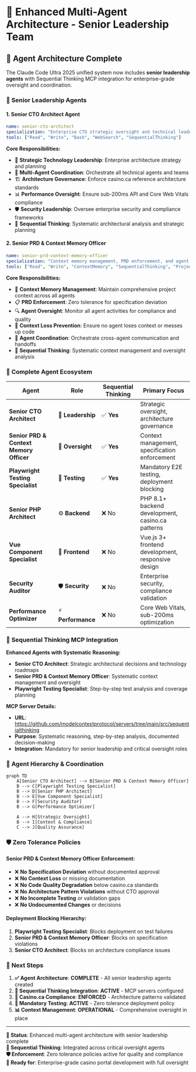 # 🎯 Enhanced Multi-Agent Architecture - Senior Leadership Team

## 🚀 **Agent Architecture Complete**

The Claude Code Ultra 2025 unified system now includes **senior leadership agents** with Sequential Thinking MCP integration for enterprise-grade oversight and coordination.

### 🏢 **Senior Leadership Agents**

#### 1. **Senior CTO Architect Agent** 
```yaml
name: senior-cto-architect
specialization: "Enterprise CTO strategic oversight and technical leadership"
tools: ["Read", "Write", "Bash", "WebSearch", "SequentialThinking"]
```

**Core Responsibilities:**
- 🎯 **Strategic Technology Leadership**: Enterprise architecture strategy and planning
- 🤝 **Multi-Agent Coordination**: Orchestrate all technical agents and teams
- 🏗️ **Architecture Governance**: Enforce casino.ca reference architecture standards
- 📊 **Performance Oversight**: Ensure sub-200ms API and Core Web Vitals compliance
- 🛡️ **Security Leadership**: Oversee enterprise security and compliance frameworks
- 🧠 **Sequential Thinking**: Systematic architectural analysis and strategic planning

#### 2. **Senior PRD & Context Memory Officer**
```yaml
name: senior-prd-context-memory-officer
specialization: "Context memory management, PRD enforcement, and agent coordination"
tools: ["Read", "Write", "ContextMemory", "SequentialThinking", "ProjectTracking"]
```

**Core Responsibilities:**
- 📝 **Context Memory Management**: Maintain comprehensive project context across all agents
- 📋 **PRD Enforcement**: Zero tolerance for specification deviation
- 🔍 **Agent Oversight**: Monitor all agent activities for compliance and quality
- 🚫 **Context Loss Prevention**: Ensure no agent loses context or messes up code
- 🤖 **Agent Coordination**: Orchestrate cross-agent communication and handoffs
- 🧠 **Sequential Thinking**: Systematic context management and oversight analysis

### 🎰 **Complete Agent Ecosystem**

| Agent | Role | Sequential Thinking | Primary Focus |
|-------|------|-------------------|---------------|
| **Senior CTO Architect** | 👔 **Leadership** | ✅ **Yes** | Strategic oversight, architecture governance |
| **Senior PRD & Context Memory Officer** | 🧠 **Oversight** | ✅ **Yes** | Context management, specification enforcement |
| **Playwright Testing Specialist** | 🧪 **Testing** | ✅ **Yes** | Mandatory E2E testing, deployment blocking |
| **Senior PHP Architect** | ⚙️ **Backend** | ❌ No | PHP 8.1+ backend development, casino.ca patterns |
| **Vue Component Specialist** | 🎨 **Frontend** | ❌ No | Vue.js 3+ frontend development, responsive design |
| **Security Auditor** | 🛡️ **Security** | ❌ No | Enterprise security, compliance validation |
| **Performance Optimizer** | ⚡ **Performance** | ❌ No | Core Web Vitals, sub-200ms optimization |

### 🧠 **Sequential Thinking MCP Integration**

**Enhanced Agents with Systematic Reasoning:**
- **Senior CTO Architect**: Strategic architectural decisions and technology roadmaps
- **Senior PRD & Context Memory Officer**: Systematic context management and oversight
- **Playwright Testing Specialist**: Step-by-step test analysis and coverage planning

**MCP Server Details:**
- **URL**: https://github.com/modelcontextprotocol/servers/tree/main/src/sequentialthinking
- **Purpose**: Systematic reasoning, step-by-step analysis, documented decision-making
- **Integration**: Mandatory for senior leadership and critical oversight roles

### 🎯 **Agent Hierarchy & Coordination**

```mermaid
graph TD
    A[Senior CTO Architect] --> B[Senior PRD & Context Memory Officer]
    B --> C[Playwright Testing Specialist]
    B --> D[Senior PHP Architect]
    B --> E[Vue Component Specialist]
    B --> F[Security Auditor]
    B --> G[Performance Optimizer]
    
    A --> H[Strategic Oversight]
    B --> I[Context & Compliance]
    C --> J[Quality Assurance]
```

### 🛡️ **Zero Tolerance Policies**

#### **Senior PRD & Context Memory Officer Enforcement:**
- ❌ **No Specification Deviation** without documented approval
- ❌ **No Context Loss** or missing documentation
- ❌ **No Code Quality Degradation** below casino.ca standards
- ❌ **No Architecture Pattern Violations** without CTO approval
- ❌ **No Incomplete Testing** or validation gaps
- ❌ **No Undocumented Changes** or decisions

#### **Deployment Blocking Hierarchy:**
1. **Playwright Testing Specialist**: Blocks deployment on test failures
2. **Senior PRD & Context Memory Officer**: Blocks on specification violations
3. **Senior CTO Architect**: Blocks on architecture compliance issues

### 🚀 **Next Steps**

1. **✅ Agent Architecture**: **COMPLETE** - All senior leadership agents created
2. **🔄 Sequential Thinking Integration**: **ACTIVE** - MCP servers configured
3. **🎰 Casino.ca Compliance**: **ENFORCED** - Architecture patterns validated
4. **🧪 Mandatory Testing**: **ACTIVE** - Zero tolerance deployment policy
5. **📊 Context Management**: **OPERATIONAL** - Comprehensive oversight in place

---

**🎯 Status**: Enhanced multi-agent architecture with senior leadership complete  
**🧠 Sequential Thinking**: Integrated across critical oversight agents  
**🛡️ Enforcement**: Zero tolerance policies active for quality and compliance  
**🚀 Ready for**: Enterprise-grade casino portal development with full oversight  
